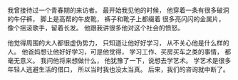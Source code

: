 ### 
我曾接待过一个青春期的来访者。
最开始我见他的时候，
他穿着一条有很多破洞的牛仔裤，
脚上是高帮的牛皮靴，
裤子和靴子上都缀着
很多亮闪闪的金属片，
像个摇滚歌手，留着长发。
他跟我讲很多他对这个社会的愤怒。

他觉得周围的大人都很虚伪势力，
只知道让他好好学习，
从不关心他是什么样的人。
他爸妈想让他好好学习，可是他觉得，
学习工作、买房买车之类的事情，
都毫无意义。
我问他将来想做什么，
他犹豫了一下，说想去学艺术。
学艺术是很多年轻人逃避生活的借口，
所以当时我也没太当真。
后来，我们的咨询就中断了。